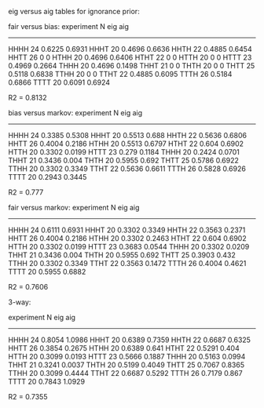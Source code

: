 eig versus aig tables for ignorance prior:

fair versus bias:
experiment  N   eig     aig
----------  --  ------  ------
HHHH        24  0.6225  0.6931
HHHT        20  0.4696  0.6636
HHTH        22  0.4885  0.6454
HHTT        26  0       0
HTHH        20  0.4696  0.6406
HTHT        22  0       0
HTTH        20  0       0
HTTT        23  0.4969  0.2664
THHH        20  0.4696  0.1498
THHT        21  0       0
THTH        20  0       0
THTT        25  0.5118  0.6838
TTHH        20  0       0
TTHT        22  0.4885  0.6095
TTTH        26  0.5184  0.6866
TTTT        20  0.6091  0.6924

R2 = 0.8132

bias versus markov:
experiment  N   eig     aig
----------  --  ------  ------
HHHH        24  0.3385  0.5308
HHHT        20  0.5513  0.688
HHTH        22  0.5636  0.6806
HHTT        26  0.4004  0.2186
HTHH        20  0.5513  0.6797
HTHT        22  0.604   0.6902
HTTH        20  0.3302  0.0199
HTTT        23  0.279   0.1184
THHH        20  0.2424  0.0701
THHT        21  0.3436  0.004
THTH        20  0.5955  0.692
THTT        25  0.5786  0.6922
TTHH        20  0.3302  0.3349
TTHT        22  0.5636  0.6611
TTTH        26  0.5828  0.6926
TTTT        20  0.2943  0.3445

R2 = 0.777

fair versus markov:
experiment  N   eig     aig
----------  --  ------  ------
HHHH        24  0.6111  0.6931
HHHT        20  0.3302  0.3349
HHTH        22  0.3563  0.2371
HHTT        26  0.4004  0.2186
HTHH        20  0.3302  0.2463
HTHT        22  0.604   0.6902
HTTH        20  0.3302  0.0199
HTTT        23  0.3683  0.0544
THHH        20  0.3302  0.0209
THHT        21  0.3436  0.004
THTH        20  0.5955  0.692
THTT        25  0.3903  0.432
TTHH        20  0.3302  0.3349
TTHT        22  0.3563  0.1472
TTTH        26  0.4004  0.4621
TTTT        20  0.5955  0.6882

R2 = 0.7606

3-way:

experiment  N   eig     aig
----------  --  ------  ------
HHHH        24  0.8054  1.0986
HHHT        20  0.6389  0.7359
HHTH        22  0.6687  0.6325
HHTT        26  0.3854  0.2675
HTHH        20  0.6389  0.641
HTHT        22  0.5291  0.404
HTTH        20  0.3099  0.0193
HTTT        23  0.5666  0.1887
THHH        20  0.5163  0.0994
THHT        21  0.3241  0.0037
THTH        20  0.5199  0.4049
THTT        25  0.7067  0.8365
TTHH        20  0.3099  0.4444
TTHT        22  0.6687  0.5292
TTTH        26  0.7179  0.867
TTTT        20  0.7843  1.0929

R2 = 0.7355